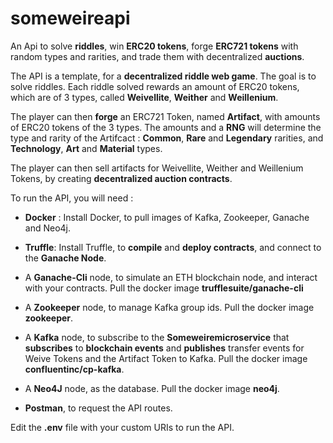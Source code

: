 # someweireapi
An Api to solve **riddles**, win **ERC20 tokens**, forge **ERC721 tokens** with random types and rarities, and trade them with decentralized **auctions**.

The API is a template, for a **decentralized riddle web game**. The goal is to solve riddles. Each riddle solved rewards an amount of ERC20 tokens, which are of 3 types, called **Weivellite**, **Weither** and **Weillenium**.

The player can then **forge** an ERC721 Token, named **Artifact**, with amounts of ERC20 tokens of the 3 types. The amounts and a **RNG** will determine the type and rarity of the Artifcact : **Common**, **Rare** and **Legendary** rarities, and **Technology**, **Art** and **Material** types.

The player can then sell artifacts for Weivellite, Weither and Weillenium Tokens, by creating **decentralized auction contracts**.

To run the API, you will need :

* **Docker** : Install Docker, to pull images of Kafka, Zookeeper, Ganache and Neo4j.

* **Truffle**: Install Truffle, to **compile** and **deploy contracts**, and connect to the **Ganache Node**.

* A **Ganache-Cli** node, to simulate an ETH blockchain node, and interact with your contracts. Pull the docker image **trufflesuite/ganache-cli** 

* A **Zookeeper** node, to manage Kafka group ids. Pull the docker image **zookeeper**.

* A **Kafka** node, to subscribe to the **Someweiremicroservice** that **subscribes** to **blockchain events** and **publishes** transfer events for Weive Tokens and the Artifact Token to Kafka. Pull the docker image **confluentinc/cp-kafka**.

* A **Neo4J** node, as the database. Pull the docker image **neo4j**.

* **Postman**, to request the API routes.

Edit the **.env** file with your custom URIs to run the API.
